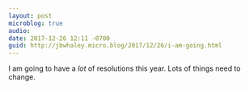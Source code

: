 ```yaml
---
layout: post
microblog: true
audio: 
date: 2017-12-26 12:11 -0700
guid: http://jbwhaley.micro.blog/2017/12/26/i-am-going.html
---
```

I am going to have a *lot* of resolutions this year. Lots of things need to change.
